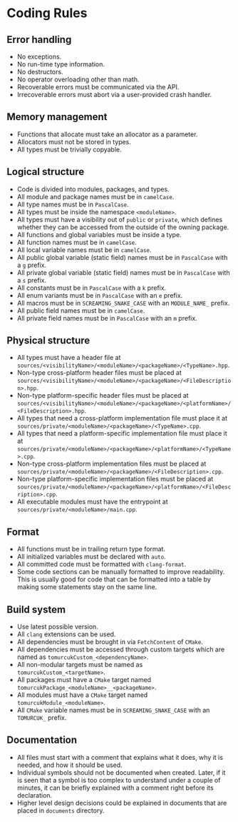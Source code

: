 # Coding Rules

## Error handling

- No exceptions.
- No run-time type information.
- No destructors.
- No operator overloading other than math.
- Recoverable errors must be communicated via the API.
- Irrecoverable errors must abort via a user-provided crash handler.

## Memory management

- Functions that allocate must take an allocator as a parameter.
- Allocators must not be stored in types.
- All types must be trivially copyable.

## Logical structure

- Code is divided into modules, packages, and types.
- All module and package names must be in `camelCase`.
- All type names must be in `PascalCase`.
- All types must be inside the namespace `<moduleName>`.
- All types must have a visibility out of `public` or `private`, which defines
  whether they can be accessed from the outside of the owning package.
- All functions and global variables must be inside a type.
- All function names must be in `camelCase`.
- All local variable names must be in `camelCase`.
- All public global variable (static field) names must be in `PascalCase` with a
  `g` prefix.
- All private global variable (static field) names must be in `PascalCase` with
  a `s` prefix.
- All constants must be in `PascalCase` with a `k` prefix.
- All enum variants must be in `PascalCase` with an `e` prefix.
- All macros must be in `SCREAMING_SNAKE_CASE` with an `MODULE_NAME_` prefix.
- All public field names must be in `camelCase`.
- All private field names must be in `PascalCase` with an `m` prefix.

## Physical structure

- All types must have a header file at
  `sources/<visibilityName>/<moduleName>/<packageName>/<TypeName>.hpp`.
- Non-type cross-platform header files must be placed at
  `sources/<visibilityName>/<moduleName>/<packageName>/<FileDescription>.hpp`.
- Non-type platform-specific header files must be placed at
  `sources/<visibilityName>/<moduleName>/<packageName>/<platformName>/<FileDescription>.hpp`.
- All types that need a cross-platform implementation file must place it at
  `sources/private/<moduleName>/<packageName>/<TypeName>.cpp`.
- All types that need a platform-specific implementation file must place it at
  `sources/private/<moduleName>/<packageName>/<platformName>/<TypeName>.cpp`.
- Non-type cross-platform implementation files must be placed at
  `sources/private/<moduleName>/<packageName>/<FileDescription>.cpp`.
- Non-type platform-specific implementation files must be placed at
  `sources/private/<moduleName>/<packageName>/<platformName>/<FileDescription>.cpp`.
- All executable modules must have the entrypoint at
  `sources/private/<moduleName>/main.cpp`.

## Format

- All functions must be in trailing return type format.
- All initialized variables must be declared with `auto`.
- All committed code must be formatted with `clang-format`.
- Some code sections can be manually formatted to improve readability. This is
  usually good for code that can be formatted into a table by making some
  statements stay on the same line.

## Build system

- Use latest possible version.
- All `clang` extensions can be used.
- All dependencies must be brought in via `FetchContent` of `CMake`.
- All dependencies must be accessed through custom targets which are named as
  `tomurcukCustom_<dependencyName>`.
- All non-modular targets must be named as `tomurcukCustom_<targetName>`.
- All packages must have a `CMake` target named
  `tomurcukPackage_<moduleName>__<packageName>`.
- All modules must have a `CMake` target named `tomurcukModule_<moduleName>`.
- All `CMake` variable names must be in `SCREAMING_SNAKE_CASE` with an
  `TOMURCUK_` prefix.

## Documentation

- All files must start with a comment that explains what it does, why it is
  needed, and how it should be used.
- Individual symbols should not be documented when created. Later, if it is seen
  that a symbol is too complex to understand under a couple of minutes, it can
  be briefly explained with a comment right before its declaration.
- Higher level design decisions could be explained in documents that are placed
  in `documents` directory.
